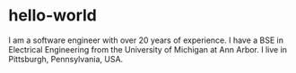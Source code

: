 # hello-world

I am a software engineer with over 20 years of experience.
I have a BSE in Electrical Engineering from the University of Michigan at Ann Arbor.
I live in Pittsburgh, Pennsylvania, USA.
